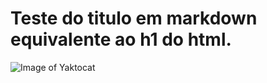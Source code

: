 # Teste do titulo em markdown equivalente ao h1 do html.

![Image of Yaktocat](https://octodex.github.com/images/yaktocat.png)
